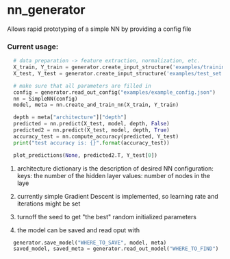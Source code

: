 # nn_generator
Allows rapid prototyping of a simple NN by providing a config file
### Current usage:
```python
  # data preparation -> feature extraction, normalization, etc.
  X_train, Y_train = generator.create_input_structure('examples/training_set.csv')
  X_test, Y_test = generator.create_input_structure('examples/test_set.csv')

  # make sure that all parameters are filled in
  config = generator.read_out_config("examples/example_config.json")
  nn = SimpleNN(config)
  model, meta = nn.create_and_train_nn(X_train, Y_train)

  depth = meta["architecture"]["depth"]
  predicted = nn.predict(X_test, model, depth, False)
  predicted2 = nn.predict(X_test, model, depth, True)
  accuracy_test = nn.compute_accuracy(predicted, Y_test)
  print("test accuracy is: {}".format(accuracy_test))

  plot_predictions(None, predicted2.T, Y_test[0])

```

1. architecture dictionary is the description of desired NN configuration:
  keys: the number of the hidden layer
  values: number of nodes in the laye
  
2. currently simple Gradient Descent is implemented, so learning rate and iterations might be set
3. turnoff the seed to get "the best" random initialized parameters

4. the model can be saved and read oput with
```python
  generator.save_model("WHERE_TO_SAVE", model, meta)
  saved_model, saved_meta = generator.read_out_model("WHERE_TO_FIND")    

```
